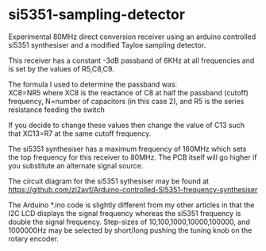 # si5351-sampling-detector
Experimental 80MHz direct conversion receiver using an arduino controlled si5351 synthesiser 
and a modified Tayloe sampling detector.

This receiver has a constant -3dB passband of 6KHz at all frequencies and is set by the values of R5,C8,C9.

The formula I used to determine the passband was:    
XC8=NR5 
where XC8 is the reactance of C8 at half the passband (cutoff) frequency, 
N=number of capacitors (in this case 2),
and R5 is the series resistance feeding the switch

If you decide to change these values then change the value of C13 such that XC13=R7 at the same cutoff frequency.

The si5351 synthesiser has a maximum frequency of 160MHz which sets the top frequency for this receiver to 
80MHz. The PCB itself will go higher if you substitute an alternate signal source.

The circuit diagram for the si5351 sythesiser may be found at https://github.com/zl2avf/Arduino-controlled-SI5351-frequency-synthesiser

The Arduino *.ino code is slightly different from my other articles in that the I2C LCD displays the signal
frequency whereas the si5351 frequency is double the signal frequency. Step-sizes of 10,100,1000,10000,100000,
and 1000000Hz may be selected by short/long pushing the tuning knob on the rotary encoder.
